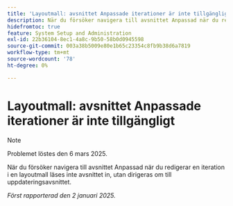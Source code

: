 ```yaml
---
title: 'Layoutmall: avsnittet Anpassade iterationer är inte tillgängligt'
description: När du försöker navigera till avsnittet Anpassad när du redigerar en iteration i en layoutmall läses inte avsnittet in, utan dirigeras om till uppdateringsavsnittet.
hidefromtoc: true
feature: System Setup and Administration
exl-id: 22b36104-8ec1-4a8c-9b50-58b0d0945598
source-git-commit: 003a38b5009e80e1b65c23354c8fb9b38d6a7819
workflow-type: tm+mt
source-wordcount: '78'
ht-degree: 0%

---
```


# Layoutmall: avsnittet Anpassade iterationer är inte tillgängligt

>[!NOTE]
>
>Problemet löstes den 6 mars 2025.

När du försöker navigera till avsnittet Anpassad när du redigerar en iteration i en layoutmall läses inte avsnittet in, utan dirigeras om till uppdateringsavsnittet.

_Först rapporterad den 2 januari 2025._
